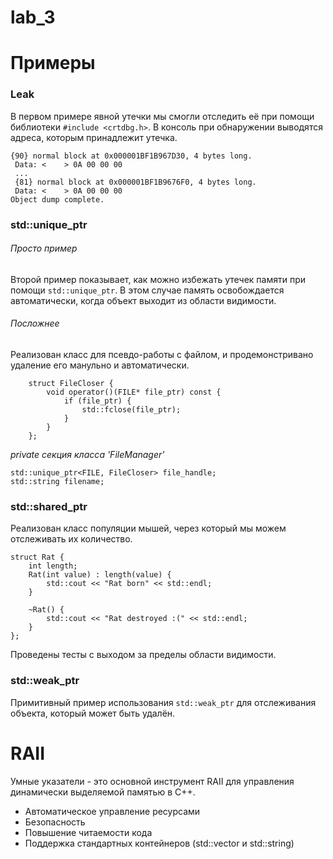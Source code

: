 ﻿# lab_3
# Примеры
### Leak
В первом примере явной утечки мы смогли отследить её при помощи библиотеки `#include <crtdbg.h>`. В консоль при обнаружении выводятся адреса, которым принадлежит утечка.
```
{90} normal block at 0x000001BF1B967D30, 4 bytes long.
 Data: <    > 0A 00 00 00 
 ...
 {81} normal block at 0x000001BF1B9676F0, 4 bytes long.
 Data: <    > 0A 00 00 00 
Object dump complete.
```


### std::unique_ptr
###### Просто пример
Второй пример показывает, как можно избежать утечек памяти при помощи `std::unique_ptr`. В этом случае память освобождается автоматически, когда объект выходит из области видимости. 

###### Посложнее
Реализован класс для псевдо-работы с файлом, и продемонстривано удаление его манульно и автоматически.
```private:
    struct FileCloser {
        void operator()(FILE* file_ptr) const {
            if (file_ptr) {
                std::fclose(file_ptr);
            }
        }
    };
```
_private секция класса 'FileManager'_

    std::unique_ptr<FILE, FileCloser> file_handle;
    std::string filename;

### std::shared_ptr
Реализован класс популяции мышей, через который мы можем отслеживать их количество.
```
struct Rat {
    int length;
    Rat(int value) : length(value) {
        std::cout << "Rat born" << std::endl;
    }

    ~Rat() {
        std::cout << "Rat destroyed :(" << std::endl;
    }
};
```
Проведены тесты с выходом за пределы области видимости.

### std::weak_ptr
Примитивный пример использования `std::weak_ptr` для отслеживания объекта, который может быть удалён.

# RAII
Умные указатели - это основной инструмент RAII для управления динамически выделяемой памятью в C++.
- Автоматическое управление ресурсами
- Безопасность
- Повышение читаемости кода
- Поддержка стандартных контейнеров (std::vector и std::string)
